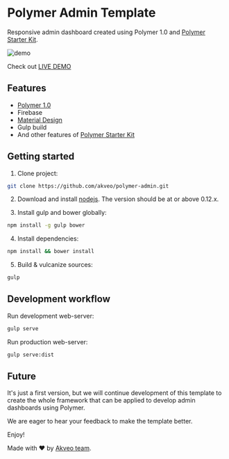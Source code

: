 # Polymer Admin Template

Responsive admin dashboard created using Polymer 1.0 and [Polymer Starter Kit](https://github.com/PolymerElements/polymer-starter-kit).

![demo](http://i.imgur.com/dfngCzT.png)

Check out [LIVE DEMO](https://polymer-admin.firebaseapp.com/)

## Features

* [Polymer 1.0](https://www.polymer-project.org/1.0/)
* Firebase
* [Material Design](http://www.google.com/design/spec/material-design/introduction.html)
* Gulp build
* And other features of [Polymer Starter Kit](https://github.com/PolymerElements/polymer-starter-kit)

## Getting started

1. Clone project:

  ```sh
  git clone https://github.com/akveo/polymer-admin.git
  ```

2. Download and install [nodejs](https://nodejs.org). The version should be at or above 0.12.x.

3. Install gulp and bower globally:

  ```sh
  npm install -g gulp bower
  ```

4. Install dependencies:

  ```sh
  npm install && bower install
  ```

5. Build & vulcanize sources:

  ```sh
  gulp
  ```

## Development workflow

Run development web-server:

```sh
gulp serve
```

Run production web-server:

```sh
gulp serve:dist
```

## Future

It's just a first version, but we will continue development of this template to create the whole framework that can be applied to develop admin dashboards using Polymer.

We are eager to hear your feedback to make the template better.

Enjoy!

Made with ♥ by [Akveo team](http://akveo.com/).

